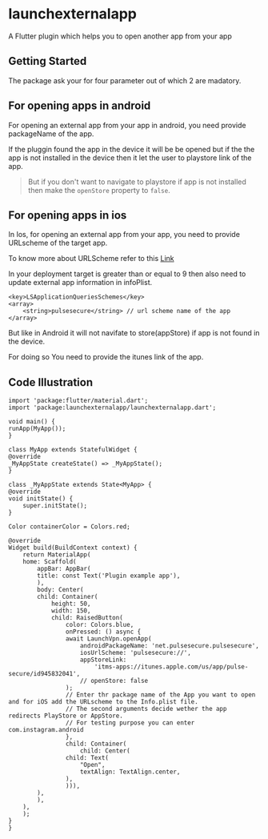 # launchexternalapp

A Flutter plugin which helps you to open another app from your app

## Getting Started

The package ask your for four parameter out of which 2 are madatory.

## For opening apps in android

For opening an external app from your app in android, you need provide packageName of the app.

If the pluggin found the app in the device it will be be opened but if the the app is not installed in the device then it let the user to playstore link of the app.

> But if you don't want to navigate to playstore if app is not installed then make the `openStore` property to `false`.

## For opening apps in ios

In Ios, for opening an external app from your app, you need to provide URLscheme of the target app.

To know more about URLScheme refer to this [Link](https://developer.apple.com/documentation/uikit/inter-process_communication/allowing_apps_and_websites_to_link_to_your_content/defining_a_custom_url_scheme_for_your_app)

In your deployment target is greater than or equal to 9 then also need to update external app information in infoPlist.

    <key>LSApplicationQueriesSchemes</key>
    <array>
    	<string>pulsesecure</string> // url scheme name of the app
    </array>

But like in Android it will not navifate to store(appStore) if app is not found in the device.

For doing so You need to provide the itunes link of the app.

## Code Illustration

    import 'package:flutter/material.dart';
    import 'package:launchexternalapp/launchexternalapp.dart';

    void main() {
    runApp(MyApp());
    }

    class MyApp extends StatefulWidget {
    @override
    _MyAppState createState() => _MyAppState();
    }

    class _MyAppState extends State<MyApp> {
    @override
    void initState() {
        super.initState();
    }

    Color containerColor = Colors.red;

    @override
    Widget build(BuildContext context) {
        return MaterialApp(
        home: Scaffold(
            appBar: AppBar(
            title: const Text('Plugin example app'),
            ),
            body: Center(
            child: Container(
                height: 50,
                width: 150,
                child: RaisedButton(
                    color: Colors.blue,
                    onPressed: () async {
                    await LaunchVpn.openApp(
                        androidPackageName: 'net.pulsesecure.pulsesecure',
                        iosUrlScheme: 'pulsesecure://',
                        appStoreLink:
                            'itms-apps://itunes.apple.com/us/app/pulse-secure/id945832041',
                        // openStore: false
                    );
                    // Enter thr package name of the App you want to open and for iOS add the URLscheme to the Info.plist file.
                    // The second arguments decide wether the app redirects PlayStore or AppStore.
                    // For testing purpose you can enter com.instagram.android
                    },
                    child: Container(
                        child: Center(
                    child: Text(
                        "Open",
                        textAlign: TextAlign.center,
                    ),
                    ))),
            ),
            ),
        ),
        );
    }
    }
